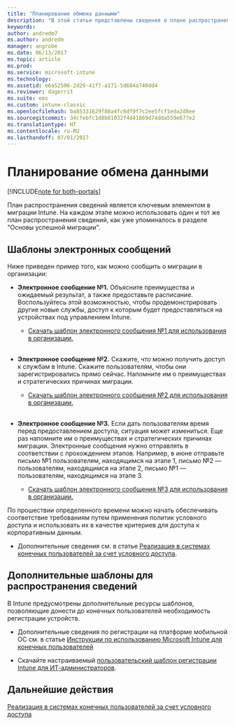 ```yaml
---
title: "Планирование обмена данными"
description: "В этой статье представлены сведения о плане распространения данных по миграции и соответствующей стратегии."
keywords: 
author: andredm7
ms.author: andredm
manager: angrobe
ms.date: 06/13/2017
ms.topic: article
ms.prod: 
ms.service: microsoft-intune
ms.technology: 
ms.assetid: e6a52506-2d29-41f7-a171-5d684a740dd4
ms.reviewer: dagerrit
ms.suite: ems
ms.custom: intune-classic
ms.openlocfilehash: ba85331629f88a4fc6df9f7c2ee5fcf1eda2d8ee
ms.sourcegitcommit: 34cfebfc1d8b81032f4d41869d74dda559e677e2
ms.translationtype: HT
ms.contentlocale: ru-RU
ms.lasthandoff: 07/01/2017
---
```

# <a name="plan-communications"></a>Планирование обмена данными 

[!INCLUDE[note for both-portals](./includes/note-for-both-portals.md)]

План распространения сведений является ключевым элементом в миграции Intune. На каждом этапе можно использовать один и тот же план распространения сведений, как уже упоминалось в разделе "Основы успешной миграции".

## <a name="e-mail-templates"></a>Шаблоны электронных сообщений

Ниже приведен пример того, как можно сообщить о миграции в организации:

-   **Электронное сообщение №1.** Объясните преимущества и ожидаемый результат, а также предоставьте расписание. Воспользуйтесь этой возможностью, чтобы продемонстрировать другие новые службы, доступ к которым будет предоставляться на устройствах под управлением Intune.

    -   [Скачать шаблон электронного сообщения №1 для использования в организации.](https://gallery.technet.microsoft.com/Intune-migration-guide-end-e3209b35)
<br></br>

-   **Электронное сообщение №2.** Скажите, что можно получить доступ к службам в Intune. Скажите пользователям, чтобы они зарегистрировались прямо сейчас. Напомните им о преимуществах и стратегических причинах миграции.

    -   [Скачать шаблон электронного сообщения №2 для использования в организации.](https://gallery.technet.microsoft.com/Intune-migration-guide-end-a9d25eb5)
<br></br>

-   **Электронное сообщение №3.** Если дать пользователям время перед предоставлением доступа, ситуация может измениться. Еще раз напомните им о преимуществах и стратегических причинах миграции. Электронные сообщения нужно отправлять в соответствии с прохождением этапов. Например, в июне отправьте письмо №1 пользователям, находящимся на этапе 1, письмо №2 — пользователям, находящимся на этапе 2, письмо №1 — пользователям, находящимся на этапе 3.

    -   [Скачать шаблон электронного сообщения №3 для использования в организации.](https://gallery.technet.microsoft.com/Intune-migration-guide-end-831521b5)

По прошествии определенного времени можно начать обеспечивать соответствие требованиям путем применения политик условного доступа и использовать их в качестве критериев для доступа к корпоративным данным.

-   Дополнительные сведения см. в статье [Реализация в системах конечных пользователей за счет условного доступа](migration-guide-drive-adoption.md).

## <a name="additional-communication-templates"></a>Дополнительные шаблоны для распространения сведений

В Intune предусмотрены дополнительные ресурсы шаблонов, позволяющие донести до конечных пользователей необходимость регистрации устройств.

-   Дополнительные сведения по регистрации на платформе мобильной ОС см. в статье [Инструкции по использованию Microsoft Intune для конечных пользователей](/intune/end-user-educate)

-   Скачайте настраиваемый [пользовательский шаблон регистрации Intune для ИТ-администраторов](https://gallery.technet.microsoft.com/End-user-Intune-enrollment-55dfd64a).

## <a name="next-steps"></a>Дальнейшие действия

[Реализация в системах конечных пользователей за счет условного доступа](migration-guide-drive-adoption.md)
